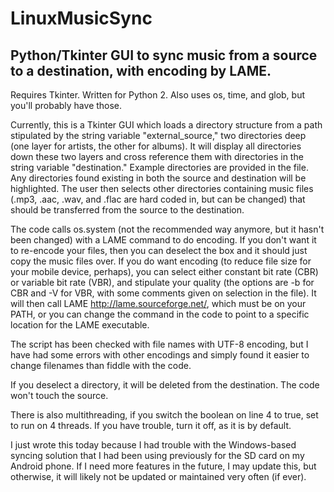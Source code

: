 # LinuxMusicSync
## Python/Tkinter GUI to sync music from a source to a destination, with encoding by LAME.

Requires Tkinter. Written for Python 2. Also uses os, time, and glob, but you'll probably have those.

Currently, this is a Tkinter GUI which loads a directory structure from a path stipulated by the string variable "external_source," two directories deep (one layer for artists, the other for albums). It will display all directories down these two layers and cross reference them with directories in the string variable "destination." Example directories are provided in the file. Any directories found existing in both the source and destination will be highlighted. The user then selects other directories containing music files (.mp3, .aac, .wav, and .flac are hard coded in, but can be changed) that should be transferred from the source to the destination. 

The code calls os.system (not the recommended way anymore, but it hasn't been changed) with a LAME command to do encoding. If you don't want it to re-encode your files, then you can deselect the box and it should just copy the music files over. If you do want encoding (to reduce file size for your mobile device, perhaps), you can select either constant bit rate (CBR) or variable bit rate (VBR), and stipulate your quality (the options are -b<quality> for CBR and -V<quality> for VBR, with some comments given on selection in the file). It will then call LAME <http://lame.sourceforge.net/>, which must be on your PATH, or you can change the command in the code to point to a specific location for the LAME executable. 

The script has been checked with file names with UTF-8 encoding, but I have had some errors with other encodings and simply found it easier to change filenames than fiddle with the code. 

If you deselect a directory, it will be deleted from the destination. The code won't touch the source.

There is also multithreading, if you switch the boolean on line 4 to true, set to run on 4 threads. If you have trouble, turn it off, as it is by default. 

I just wrote this today because I had trouble with the Windows-based syncing solution that I had been using previously for the SD card on my Android phone. If I need more features in the future, I may update this, but otherwise, it will likely not be updated or maintained very often (if ever).
